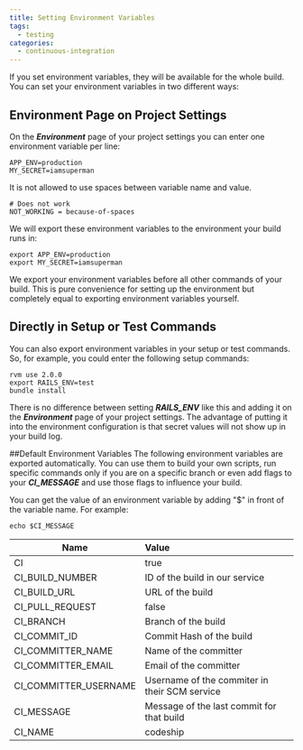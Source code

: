 ```yaml
---
title: Setting Environment Variables
tags:
  - testing
categories:
  - continuous-integration
---
```

If you set environment variables, they will be available for the whole build. You can set your environment variables in two different ways:

## Environment Page on Project Settings
On the ***Environment*** page of your project settings you can enter one environment variable per line:

~~~
APP_ENV=production
MY_SECRET=iamsuperman
~~~

It is not allowed to use spaces between variable name and value.

~~~shell
# Does not work
NOT_WORKING = because-of-spaces
~~~

We will export these environment variables to the environment your build runs in:

~~~
export APP_ENV=production
export MY_SECRET=iamsuperman
~~~

We export your environment variables before all other commands of your build. This is pure convenience for setting up the environment but completely equal to exporting environment variables yourself.

## Directly in Setup or Test Commands
You can also export environment variables in your setup or test commands. So, for example, you could enter the following setup commands:

~~~
rvm use 2.0.0
export RAILS_ENV=test
bundle install
~~~

There is no difference between setting ***RAILS_ENV*** like this and adding it on the ***Environment*** page of your project settings. The advantage of putting it into the environment configuration is that secret values will not show up in your build log.

##Default Environment Variables
The following environment variables are exported automatically. You can use them to build your own scripts, run specific commands only if you are on a specific branch or even add flags to your ***CI_MESSAGE*** and use those flags to influence your build.

You can get the value of an environment variable by adding "$" in front of the variable name. For example:

~~~shell
echo $CI_MESSAGE
~~~

| Name                        | Value                                              |
| ----------------------------|:---------------------------------------------------|
| CI                          |  true                                              |
| CI_BUILD_NUMBER             |  ID of the build in our service                    |
| CI_BUILD_URL                |  URL of the build                                  |
| CI_PULL_REQUEST             |  false                                             |
| CI_BRANCH                   |  Branch of the build                               |
| CI_COMMIT_ID                |  Commit Hash of the build                          |
| CI_COMMITTER_NAME           |  Name of the committer                             |
| CI_COMMITTER_EMAIL          |  Email of the committer                            |
| CI_COMMITTER_USERNAME       |  Username of the commiter in their SCM service     |
| CI_MESSAGE                  |  Message of the last commit for that build         |
| CI_NAME                     |  codeship                                          |
